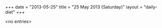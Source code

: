+++
date = "2013-05-25"
title = "25 May 2013 (Saturday)"
layout = "daily-diet"
+++


\<no entries\>

